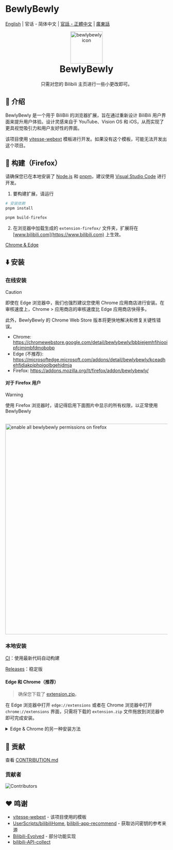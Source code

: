 # BewlyBewly

[English](README.md) | 官话 - 简体中文 | [官話 - 正體中文](README-cmn_TW.md) | [廣東話](README-jyut.md)

<p align="center" style="margin-bottom: 0px !important;">
<img width="100" alt="bewlybewly icon" src="https://user-images.githubusercontent.com/33394391/160250512-410b71fc-7f25-4caf-b850-429227ff082a.png"><br/>
</p>

<h1 align="center" style="margin-top: 0px;">BewlyBewly</h1>

<p align="center">只需对您的 Bilibili 主页进行一些小更改即可。</p>

<!-- ![min1](https://github.com/hakadao/BewlyBewly/assets/33394391/951f9e2a-d0e1-452c-83a9-dc6d85c4d441)
![min2](https://github.com/hakadao/BewlyBewly/assets/33394391/3e75dd20-f60b-4645-b434-23a24c72959c) -->

## 👋 介绍

BewlyBewly 是一个用于 BiliBili 的浏览器扩展，旨在通过重新设计 BiliBili 用户界面来提升用户体验。设计灵感来自于 YouTube、Vision OS 和 iOS，从而实现了更具视觉吸引力和用户友好性的界面。

该项目使用 [vitesse-webext](https://github.com/antfu/vitesse-webext) 模板进行开发。如果没有这个模板，可能无法开发出这个项目。

## 🔨 构建（Firefox）

请确保您已在本地安装了 [Node.js](https://nodejs.org/) 和 [pnpm](https://pnpm.io/)，建议使用 [Visual Studio Code](https://code.visualstudio.com/) 进行开发。

1. 要构建扩展，请运行

```bash
# 安装依赖
pnpm install

pnpm build-firefox
```

2. 在浏览器中加载生成的 `extension-firefox/` 文件夹，扩展将在 [www.bilibili.com](https://www.bilibili.com) 上生效。

[Chrome & Edge](/docs/CONTRIBUTING.md#building-chrome-or-edge)

## ⬇️ 安装

### 在线安装

> [!Caution]
> 即使在 Edge 浏览器中，我们也强烈建议您使用 Chrome 应用商店进行安装。在审核速度上，Chrome > 应用商店的审核速度比 Edge 应用商店快得多。
>
> 此外，BewlyBewly 的 Chrome Web Store 版本将更快地解决和修复关键性错误。

- Chrome: <https://chromewebstore.google.com/detail/bewlybewly/bbbiejemhfihiooipfcjmjmbfdmobobp>
- Edge (不推荐): <https://microsoftedge.microsoft.com/addons/detail/bewlybewly/kceadhehfjdiakpiphpjgolbgehjdmja>
- Firefox: <https://addons.mozilla.org/lt/firefox/addon/bewlybewly/>

#### 对于 Firefox 用户

> [!WARNING]
> 使用 Firefox 浏览器时，请记得启用下面图片中显示的所有权限，以正常使用 BewlyBewly

<br/> <img width="655" alt="enable all bewlybewly permissions on firefox" src="https://github.com/hakadao/BewlyBewly/assets/33394391/9566aed8-040a-4435-a2ec-c61117f8e429">

### 本地安装

[CI](https://github.com/hakadao/BewlyBewly/actions)：使用最新代码自动构建

[Releases](https://github.com/hakadao/BewlyBewly/releases)：稳定版

#### Edge 和 Chrome（推荐）

> 确保您下载了 [extension.zip](https://github.com/hakadao/BewlyBewly/releases)。

在 Edge 浏览器中打开 `edge://extensions` 或者在 Chrome 浏览器中打开 `chrome://extensions` 界面，只需将下载的 `extension.zip` 文件拖放到浏览器中即可完成安装。

<details>
 <summary> Edge & Chrome 的另一种安装方法 </summary>

#### Edge

> 确保您下载了 [extension.zip](https://github.com/hakadao/BewlyBewly/releases) 并解压缩该文件。

1. 在地址栏输入 `edge://extensions/` 并按回车
2. 打开 `开发者模式` 并点击 `加载已解压的拓展程序` <br/> <img width="655" alt="image" src="https://user-images.githubusercontent.com/33394391/232246901-e3544c16-bde2-480d-b770-ca5242793963.png">
3. 在浏览器中加载解压后的扩展文件夹

#### Chrome

> 确保您下载了 [extension.zip](https://github.com/hakadao/BewlyBewly/releases) 并解压缩该文件。

1. 在地址栏输入 `chrome://extensions/` 并按回车
2. 打开 `开发者模式` 并点击 `加载已解压的拓展程序` <br/> <img width="655" alt="Snipaste_2022-03-27_18-17-04" src="https://user-images.githubusercontent.com/33394391/160276882-13da0484-92c1-47dd-add8-7655c5c2bf1c.png">
3. 在浏览器中加载解压后的扩展文件夹

</details>

## 🤝 贡献

查看 [CONTRIBUTION.md](docs/CONTRIBUTING.md)

### 贡献者

![Contributors](https://contrib.rocks/image?repo=hakadao/BewlyBewly)

## ❤️ 鸣谢

- [vitesse-webext](https://github.com/antfu/vitesse-webext) - 该项目使用的模板
- [UserScripts/bilibiliHome](https://github.com/indefined/UserScripts/tree/master/bilibiliHome),
[bilibili-app-recommend](https://github.com/magicdawn/bilibili-app-recommend) - 获取访问密钥的参考来源
- [Bilibili-Evolved](https://github.com/the1812/Bilibili-Evolved) - 部分功能实现
- [bilibili-API-collect](https://github.com/SocialSisterYi/bilibili-API-collect)
